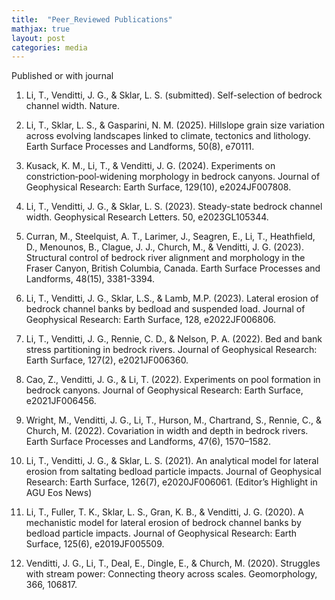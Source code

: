 ```yaml
---
title:  "Peer_Reviewed Publications"
mathjax: true
layout: post
categories: media
---
```

Published or with journal

1. Li, T., Venditti, J. G., & Sklar, L. S. (submitted). Self-selection of bedrock channel width. Nature.

2. Li, T., Sklar, L. S., & Gasparini, N. M. (2025). Hillslope grain size variation across evolving landscapes linked to climate, tectonics and lithology. Earth Surface Processes and Landforms, 50(8), e70111.
    
3. Kusack, K. M., Li, T., & Venditti, J. G. (2024). Experiments on constriction‐pool‐widening morphology in bedrock canyons. Journal of Geophysical Research: Earth Surface, 129(10), e2024JF007808.
    
4. Li, T., Venditti, J. G., & Sklar, L. S. (2023). Steady-state bedrock channel width. Geophysical Research Letters. 50, e2023GL105344.
    
5. Curran, M., Steelquist, A. T., Larimer, J., Seagren, E., Li, T., Heathfield, D., Menounos, B., Clague, J. J., Church, M., & Venditti, J. G. (2023). Structural control of bedrock river alignment and morphology in the Fraser Canyon, British Columbia, Canada. Earth Surface Processes and Landforms, 48(15), 3381-3394.
   
6. Li, T., Venditti, J. G., Sklar, L.S., & Lamb, M.P. (2023). Lateral erosion of bedrock channel   banks by bedload and suspended load. Journal of Geophysical Research: Earth Surface, 128, e2022JF006806.
   
7. Li, T., Venditti, J. G., Rennie, C. D., & Nelson, P. A. (2022). Bed and bank stress partitioning    in bedrock rivers. Journal of Geophysical Research: Earth Surface, 127(2), e2021JF006360.
   
8. Cao, Z., Venditti, J. G., & Li, T. (2022). Experiments on pool formation in bedrock canyons. Journal of Geophysical Research: Earth Surface, e2021JF006456.
   
9. Wright, M., Venditti, J. G., Li, T., Hurson, M., Chartrand, S., Rennie, C., & Church, M. (2022). Covariation in width and depth in bedrock rivers. Earth Surface Processes and Landforms, 47(6), 1570–1582.
   
10. Li, T., Venditti, J. G., & Sklar, L. S. (2021). An analytical model for lateral erosion from saltating bedload particle impacts. Journal of Geophysical Research: Earth Surface, 126(7), e2020JF006061. (Editor’s Highlight in AGU Eos News)
   
11. Li, T., Fuller, T. K., Sklar, L. S., Gran, K. B., & Venditti, J. G. (2020). A mechanistic model for lateral erosion of bedrock channel banks by bedload particle impacts. Journal of Geophysical Research: Earth Surface, 125(6), e2019JF005509.
   
12. Venditti, J. G., Li, T., Deal, E., Dingle, E., & Church, M. (2020). Struggles with stream power: Connecting theory across scales. Geomorphology, 366, 106817. 

